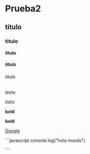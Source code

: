 # Prueba2
## titulo
### titulo
#### titulo
##### titulo
###### titulo

texto

*italic*

**bold**

__bold__

[Google](https://www.google.com)

´´´javascript
console.log("hola mundo")

´´´
